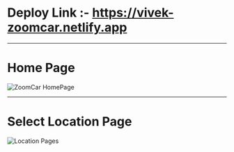 
# Deploy Link :- https://vivek-zoomcar.netlify.app
---
# Home Page
![ZoomCar HomePage](https://user-images.githubusercontent.com/101381281/204875708-2a1d43c1-ceba-495e-943f-732c28146921.png)


---
# Select Location Page
![Location Pages](https://drive.google.com/uc?export=view&id=1HrzyAfoyW2BxrdwbSb72pVXDnNPsE8fv)



